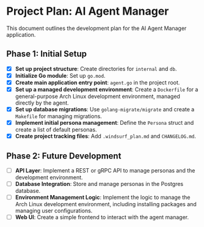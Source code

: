 # Project Plan: AI Agent Manager

This document outlines the development plan for the AI Agent Manager application.

## Phase 1: Initial Setup

- [x] **Set up project structure**: Create directories for `internal` and `db`.
- [x] **Initialize Go module**: Set up `go.mod`.
- [x] **Create main application entry point**: `agent.go` in the project root.
- [x] **Set up a managed development environment**: Create a `Dockerfile` for a general-purpose Arch Linux development environment, managed directly by the agent.
- [x] **Set up database migrations**: Use `golang-migrate/migrate` and create a `Makefile` for managing migrations.
- [x] **Implement initial persona management**: Define the `Persona` struct and create a list of default personas.
- [x] **Create project tracking files**: Add `.windsurf_plan.md` and `CHANGELOG.md`.

## Phase 2: Future Development

- [ ] **API Layer**: Implement a REST or gRPC API to manage personas and the development environment.
- [ ] **Database Integration**: Store and manage personas in the Postgres database.
- [ ] **Environment Management Logic**: Implement the logic to manage the Arch Linux development environment, including installing packages and managing user configurations.
- [ ] **Web UI**: Create a simple frontend to interact with the agent manager.
